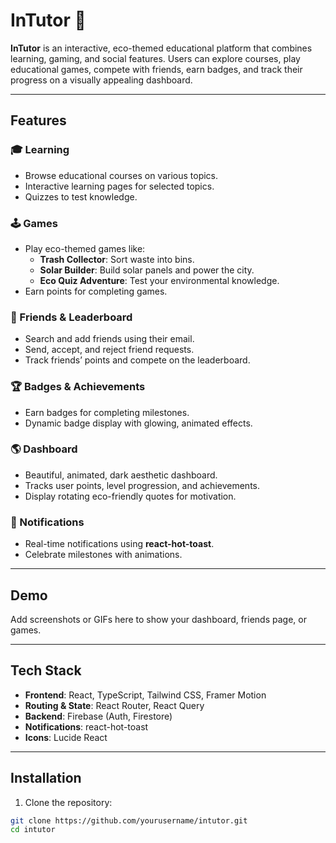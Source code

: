 # InTutor 🌱

**InTutor** is an interactive, eco-themed educational platform that combines learning, gaming, and social features. Users can explore courses, play educational games, compete with friends, earn badges, and track their progress on a visually appealing dashboard.

---

## Features

### 🎓 Learning
- Browse educational courses on various topics.
- Interactive learning pages for selected topics.
- Quizzes to test knowledge.

### 🕹 Games
- Play eco-themed games like:
  - **Trash Collector**: Sort waste into bins.
  - **Solar Builder**: Build solar panels and power the city.
  - **Eco Quiz Adventure**: Test your environmental knowledge.
- Earn points for completing games.

### 👥 Friends & Leaderboard
- Search and add friends using their email.
- Send, accept, and reject friend requests.
- Track friends’ points and compete on the leaderboard.

### 🏆 Badges & Achievements
- Earn badges for completing milestones.
- Dynamic badge display with glowing, animated effects.

### 🌎 Dashboard
- Beautiful, animated, dark aesthetic dashboard.
- Tracks user points, level progression, and achievements.
- Display rotating eco-friendly quotes for motivation.

### 🔔 Notifications
- Real-time notifications using **react-hot-toast**.
- Celebrate milestones with animations.

---

## Demo

Add screenshots or GIFs here to show your dashboard, friends page, or games.

---

## Tech Stack

- **Frontend**: React, TypeScript, Tailwind CSS, Framer Motion  
- **Routing & State**: React Router, React Query  
- **Backend**: Firebase (Auth, Firestore)  
- **Notifications**: react-hot-toast  
- **Icons**: Lucide React  

---

## Installation

1. Clone the repository:

```bash
git clone https://github.com/yourusername/intutor.git
cd intutor
